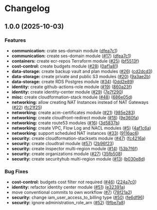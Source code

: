 # Changelog

## 1.0.0 (2025-10-03)


### Features

* **communication:** crate ses-domain module ([dfea7c1](https://github.com/rsturla/terraform-modules/commit/dfea7c1ed3349fc9ce5a3adc23d653ca37ee0f50))
* **communication:** create ses-domain module ([#17](https://github.com/rsturla/terraform-modules/issues/17)) ([dfea7c1](https://github.com/rsturla/terraform-modules/commit/dfea7c1ed3349fc9ce5a3adc23d653ca37ee0f50))
* **containers:** create ecr-repos Terraform module ([#25](https://github.com/rsturla/terraform-modules/issues/25)) ([bf5513f](https://github.com/rsturla/terraform-modules/commit/bf5513f2cc9bb6fd0446eb6e78fc1db26bd8b362))
* **cost-control:** create budgets module ([#28](https://github.com/rsturla/terraform-modules/issues/28)) ([0af1a81](https://github.com/rsturla/terraform-modules/commit/0af1a811754486ecba0fdf4b00237502d4762a89))
* **data-storage:** create backup vault and plan modules ([#26](https://github.com/rsturla/terraform-modules/issues/26)) ([cd2dcd3](https://github.com/rsturla/terraform-modules/commit/cd2dcd3cd120dbd12b12b4ca9da955b183642632))
* **data-storage:** create private and public S3 modules ([#20](https://github.com/rsturla/terraform-modules/issues/20)) ([9a3ae2b](https://github.com/rsturla/terraform-modules/commit/9a3ae2b916b0e1661f0d4df1d33c103c07250c13))
* **data-storage:** create RDS Postgres module ([#34](https://github.com/rsturla/terraform-modules/issues/34)) ([0dd2e89](https://github.com/rsturla/terraform-modules/commit/0dd2e8902023a353cf7a2443bb96af48e5df4c15))
* **identity:** create github-actions-role module ([#19](https://github.com/rsturla/terraform-modules/issues/19)) ([860a23f](https://github.com/rsturla/terraform-modules/commit/860a23f7e4609647628c2d26158f2be8b95a0dd9))
* **identity:** create identity-center module ([#29](https://github.com/rsturla/terraform-modules/issues/29)) ([7e7f290](https://github.com/rsturla/terraform-modules/commit/7e7f290d8dd4611317ba19cba2400d576f490eac))
* **misc:** create cloudformation-stack module ([#48](https://github.com/rsturla/terraform-modules/issues/48)) ([686e05d](https://github.com/rsturla/terraform-modules/commit/686e05d2237b6a7ef3e5e5ae44aa6ccaa2838c26))
* **networking:** allow creating NAT Instances instead of NAT Gateways ([#22](https://github.com/rsturla/terraform-modules/issues/22)) ([fc21f25](https://github.com/rsturla/terraform-modules/commit/fc21f250092a6da83a3efc68f9454a9d44933ce3))
* **networking:** create acm-certificates module ([#21](https://github.com/rsturla/terraform-modules/issues/21)) ([985e283](https://github.com/rsturla/terraform-modules/commit/985e283491e5587eb11a0bdab229dbd949f2196a))
* **networking:** create cloudfront-redirect module ([#18](https://github.com/rsturla/terraform-modules/issues/18)) ([9e360fa](https://github.com/rsturla/terraform-modules/commit/9e360fae75ec25947165b0aa92dba97e3b616cb1))
* **networking:** create route53 modules ([#16](https://github.com/rsturla/terraform-modules/issues/16)) ([3d5837b](https://github.com/rsturla/terraform-modules/commit/3d5837bf013583696ed1d0fb57de71287ced72fe))
* **networking:** create VPC, Flow Log and NACL modules ([#5](https://github.com/rsturla/terraform-modules/issues/5)) ([4af1c6a](https://github.com/rsturla/terraform-modules/commit/4af1c6a2c3533add36ed64ccb389edb8079f12d3))
* **networking:** support scheduled NAT instances ([#33](https://github.com/rsturla/terraform-modules/issues/33)) ([9116ac6](https://github.com/rsturla/terraform-modules/commit/9116ac6eadaf72e89c3693073d73ed380ec72d3a))
* **security:** create cloudformation-stacksets module ([#47](https://github.com/rsturla/terraform-modules/issues/47)) ([fc4216a](https://github.com/rsturla/terraform-modules/commit/fc4216aede5463e7c123fd3c525032f37c7f6613))
* **security:** create cloudtrail module ([#57](https://github.com/rsturla/terraform-modules/issues/57)) ([2b96f23](https://github.com/rsturla/terraform-modules/commit/2b96f232b2e0d09949bf4058d4c83119d47d2199))
* **security:** create inspector multi-region module ([#14](https://github.com/rsturla/terraform-modules/issues/14)) ([53b7f6f](https://github.com/rsturla/terraform-modules/commit/53b7f6f32d2aec3482e457728b46714509678a95))
* **security:** create organizations module ([#27](https://github.com/rsturla/terraform-modules/issues/27)) ([35fb508](https://github.com/rsturla/terraform-modules/commit/35fb508cc51a87ff4ad2aafd4a18c182aeb4acc4))
* **security:** create securityhub multi-region module ([#13](https://github.com/rsturla/terraform-modules/issues/13)) ([b030e8d](https://github.com/rsturla/terraform-modules/commit/b030e8dcce97f50c2f05b4c4c5172fb319701b62))


### Bug Fixes

* **cost-control:** budgets cost filter not required ([#46](https://github.com/rsturla/terraform-modules/issues/46)) ([224a7c0](https://github.com/rsturla/terraform-modules/commit/224a7c00606ffe1b5b269cd004b69cda357040ec))
* **identity:** refactor identity center module ([#51](https://github.com/rsturla/terraform-modules/issues/51)) ([e32391a](https://github.com/rsturla/terraform-modules/commit/e32391a0c055b512fa8e61cf35e24e79b77c6263))
* move conventional commits to own workflow ([#7](https://github.com/rsturla/terraform-modules/issues/7)) ([78f21a2](https://github.com/rsturla/terraform-modules/commit/78f21a212af5fc96ec41d8ddb1a744a3fa41c1d2))
* **security:** change iam_user_access_to_billing type ([#50](https://github.com/rsturla/terraform-modules/issues/50)) ([fe6df96](https://github.com/rsturla/terraform-modules/commit/fe6df962c30d7e2858537a8eba710bbe8e484dd5))
* **security:** ignore administration_role_arn ([#52](https://github.com/rsturla/terraform-modules/issues/52)) ([9fbe7a8](https://github.com/rsturla/terraform-modules/commit/9fbe7a8909efb3c3c3d7f76db8abf353063a47e3))
